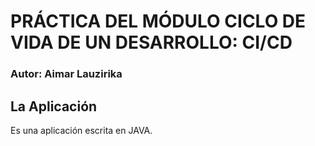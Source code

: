 # PRÁCTICA DEL MÓDULO CICLO DE VIDA DE UN DESARROLLO: CI/CD
### Autor: Aimar Lauzirika

## La Aplicación

Es una aplicación escrita en JAVA.